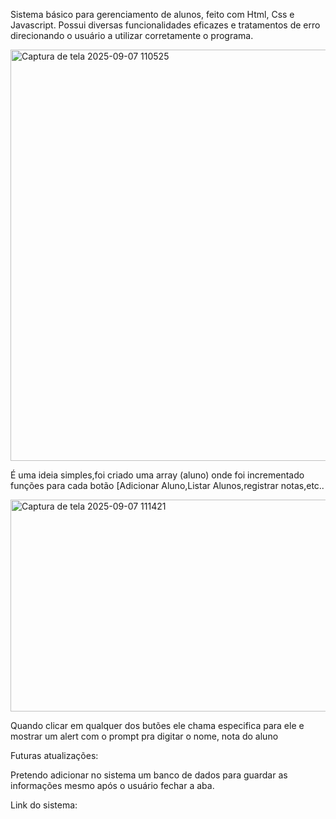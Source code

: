 Sistema básico para gerenciamento de alunos, feito com Html, Css e Javascript. Possui diversas funcionalidades eficazes e tratamentos de erro direcionando o usuário a utilizar corretamente o programa.

<img width="1361" height="658" alt="Captura de tela 2025-09-07 110525" src="https://github.com/user-attachments/assets/95a38b60-de89-474c-9cf9-e562d862ec5a" />



É uma ideia simples,foi criado uma array (aluno) onde foi incrementado funções para cada botão [Adicionar Aluno,Listar Alunos,registrar notas,etc..


<img width="601" height="339" alt="Captura de tela 2025-09-07 111421" src="https://github.com/user-attachments/assets/97655ee0-25ec-426b-a14a-8e3e3f7d20a3" />

Quando clicar em qualquer dos butões ele chama especifica para ele e mostrar um alert com o prompt pra digitar o nome, nota do aluno

Futuras atualizações:

Pretendo adicionar no sistema um banco de dados para guardar as informações mesmo após o usuário fechar a aba.

Link do sistema:
